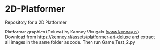 # 2D-Platformer
Repository for a 2D Platformer

Platformer graphics (Deluxe) by Kenney Vleugels (www.kenney.nl)
Download from https://kenney.nl/assets/platformer-art-deluxe and extract all images in the same folder as code. Then run Game_Test_2.py
